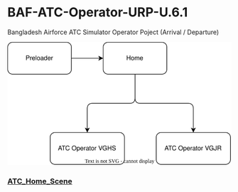 # BAF-ATC-Operator-URP-U.6.1
Bangladesh Airforce ATC Simulator Operator Poject (Arrival / Departure)

![](./Assets/Flow_Chart_Main.drawio.svg)

### [ATC_Home_Scene](./Assets/Script/01_Home/README.md)